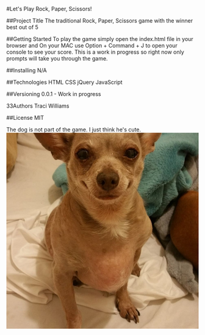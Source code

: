 #Let's Play Rock, Paper, Scissors!


##Project Title
The traditional Rock, Paper, Scissors game with the winner best out of 5

##Getting Started 
To play the game simply open the index.html file in your browser and On your MAC use Option + Command + J to open your console to see your score. This is a work in progress so right now only prompts will take you through the game. 

##Installing
N/A

##Technologies
HTML
CSS
jQuery
JavaScript


##Versioning
0.0.1 - Work in progress


33Authors
Traci Williams

##License
MIT

The dog is not part of the game. I just think he's cute.
![smiling-dog](styles/images/smilingdog.jpg)


